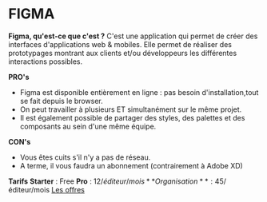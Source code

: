 # FIGMA

**Figma, qu'est-ce que c'est ?**
C'est une application qui permet de créer des interfaces d'applications web & mobiles. Elle permet de réaliser des prototypages montrant aux clients et/ou développeurs les différentes interactions possibles.

**PRO's**

- Figma est disponible entièrement en ligne : pas besoin d'installation,tout se fait depuis le browser.
- On peut travailler à plusieurs ET simultanément sur le même projet.
- Il est également possible de partager des styles, des palettes et des composants au sein d'une même équipe.

**CON's**

- Vous êtes cuits s'il n'y a pas de réseau.
- A terme, il vous faudra un abonnement (contrairement à Adobe XD)

**Tarifs**
**Starter** : Free
**Pro** : 12$/éditeur/mois
    **Organisation** : 45$/éditeur/mois
[Les offres](https://www.figma.com/pricing/)
